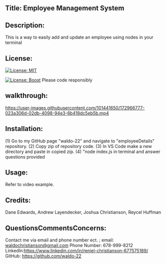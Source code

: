 ## Title: Employee Management System 
## Description:
This is a way to easily add and update an employee using nodes in your terminal
## License:
[![License: MIT](https://img.shields.io/badge/License-MIT-yellow.svg)](https://opensource.org/licenses/MIT)


[![License: Boost](https://img.shields.io/badge/License-Boost_1.0-lightblue.svg)](https://www.boost.org/LICENSE_1_0.txt)
Please code responsibly
## walkthrough:
https://user-images.githubusercontent.com/101441650/172966777-023a306d-02db-4098-94e3-6b418dc5eb5b.mp4
## Installation:
(1) Go to my GitHub page "waldo-22" and navigate to "employeeDetails" repository. (2) Copy zip of repository code. (3) In VS Code make a new directory and paste in copied zip. (4) "node index.js in terminal and answer questions provided
## Usage:
Refer to video example.
## Credits:
Dane Edwards, Andrew Layendecker, Joshua Christianson, Reycel Huffman
## QuestionsCommentsConcerns:
Contact me via email and phone number ect. ; email: waldochristianson@gmail.com Phone Number: 678-999-8212 LinkedIn:https://www.linkedin.com/in/reniel-christianson-677575189/ GitHub: https://github.com/waldo-22



